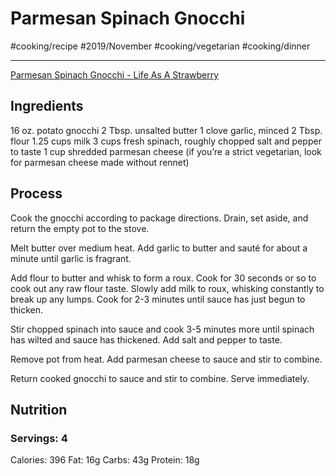 # Parmesan Spinach Gnocchi
#cooking/recipe #2019/November #cooking/vegetarian #cooking/dinner
- - - -
[Parmesan Spinach Gnocchi - Life As A Strawberry](https://www.lifeasastrawberry.com/parmesan-spinach-gnocchi/)

## Ingredients
16 oz. potato gnocchi
2 Tbsp. unsalted butter
1 clove garlic, minced
2 Tbsp. flour
1.25 cups milk
3 cups fresh spinach, roughly chopped
salt and pepper to taste
1 cup shredded parmesan cheese (if you’re a strict vegetarian, look for parmesan cheese made without rennet)

## Process
Cook the gnocchi according to package directions. Drain, set aside, and return the empty pot to the stove.

Melt butter over medium heat. Add garlic to butter and sauté for about a minute until garlic is fragrant.

Add flour to butter and whisk to form a roux. Cook for 30 seconds or so to cook out any raw flour taste. Slowly add milk to roux, whisking constantly to break up any lumps. Cook for 2-3 minutes until sauce has just begun to thicken.

Stir chopped spinach into sauce and cook 3-5 minutes more until spinach has wilted and sauce has thickened. Add salt and pepper to taste.

Remove pot from heat. Add parmesan cheese to sauce and stir to combine.

Return cooked gnocchi to sauce and stir to combine. Serve immediately.

## Nutrition
### Servings: 4
Calories: 396
Fat: 16g
Carbs: 43g
Protein: 18g
